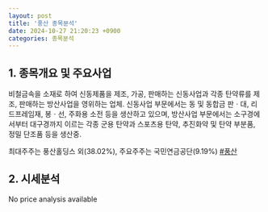 ```yaml
---
layout: post
title: '풍산 종목분석'
date: 2024-10-27 21:20:23 +0900
categories: 종목분석
---
```


## 1. 종목개요 및 주요사업

비철금속을 소재로 하여 신동제품을 제조, 가공, 판매하는 신동사업과 각종 탄약류를 제조, 판매하는 방산사업을 영위하는 업체. 신동사업 부문에서는 동 및 동합금 판ㆍ대, 리드프레임재, 봉ㆍ선, 주화용 소전 등을 생산하고 있으며, 방산사업 부문에서는 소구경에서부터 대구경까지 이르는 각종 군용 탄약과 스포츠용 탄약, 추진화약 및 탄약 부분품, 정밀 단조품 등을 생산중.

최대주주는 풍산홀딩스 외(38.02%), 주요주주는 국민연금공단(9.19%)
[#풍산](#)

## 2. 시세분석

No price analysis available
